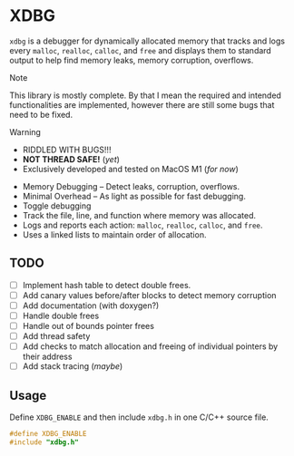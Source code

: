 # XDBG

`xdbg` is a debugger for dynamically allocated memory that tracks and logs every `malloc`, `realloc`, `calloc`, and `free` and displays them to standard output to help find memory leaks, memory corruption, overflows.

> [!note]
> This library is mostly complete. By that I mean the required and intended functionalities are implemented, however there are still some bugs that need to be fixed.

> [!warning]
>
> - RIDDLED WITH BUGS!!!
> - **NOT THREAD SAFE!** (_yet_)
> - Exclusively developed and tested on MacOS M1 (_for now_)

- Memory Debugging – Detect leaks, corruption, overflows.
- Minimal Overhead – As light as possible for fast debugging.
- Toggle debugging
- Track the file, line, and function where memory was allocated.
- Logs and reports each action: `malloc`, `realloc`, `calloc`, and `free`.
- Uses a linked lists to maintain order of allocation.

## TODO

- [ ] Implement hash table to detect double frees.
- [ ] Add canary values before/after blocks to detect memory corruption
- [ ] Add documentation (with doxygen?)
- [ ] Handle double frees
- [ ] Handle out of bounds pointer frees
- [ ] Add thread safety
- [ ] Add checks to match allocation and freeing of individual pointers by their address
- [ ] Add stack tracing (_maybe_)

## Usage

Define `XDBG_ENABLE` and then include `xdbg.h` in one C/C++ source file.

```c
#define XDBG_ENABLE
#include "xdbg.h"
```
